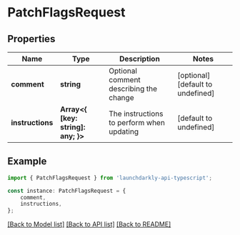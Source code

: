 # PatchFlagsRequest


## Properties

Name | Type | Description | Notes
------------ | ------------- | ------------- | -------------
**comment** | **string** | Optional comment describing the change | [optional] [default to undefined]
**instructions** | **Array&lt;{ [key: string]: any; }&gt;** | The instructions to perform when updating | [default to undefined]

## Example

```typescript
import { PatchFlagsRequest } from 'launchdarkly-api-typescript';

const instance: PatchFlagsRequest = {
    comment,
    instructions,
};
```

[[Back to Model list]](../README.md#documentation-for-models) [[Back to API list]](../README.md#documentation-for-api-endpoints) [[Back to README]](../README.md)
